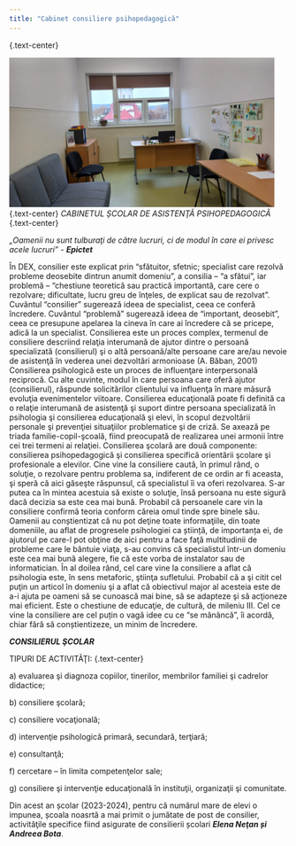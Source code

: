 ```yaml
---
title: "Cabinet consiliere psihopedagogică"
---
```


{.text-center}

 

 ![](consiliere.png)
 {.text-center}
*CABINETUL ȘCOLAR DE ASISTENŢĂ PSIHOPEDAGOGICĂ*
 {.text-center}

 *„Oamenii nu sunt tulburaţi de către lucruri, ci de modul în care ei privesc acele lucruri”*  - ***Epictet***


În DEX, consilier este explicat prin “sfătuitor, sfetnic; specialist care rezolvă probleme deosebite dintrun anumit domeniu”, a consilia – “a sfătui”, iar problemă – “chestiune teoretică sau practică importantă, care cere o rezolvare; dificultate, lucru greu de înţeles, de explicat sau de rezolvat”. Cuvântul “consilier” sugerează ideea de specialist, ceea ce conferă încredere. Cuvântul “problemă” sugerează ideea de “important, deosebit”, ceea ce presupune apelarea la cineva în care ai încredere că se pricepe, adică la un specialist. Consilierea este un proces complex, termenul de consiliere descriind relaţia interumană de ajutor dintre o persoană specializată (consilierul) şi o altă persoană/alte persoane care are/au nevoie de asistenţă în vederea unei dezvoltări armonioase (A. Băban, 2001) Consilierea psihologică este un proces de influenţare interpersonală reciprocă. Cu alte cuvinte, modul în care persoana care oferă ajutor (consilierul), răspunde solicitărilor clientului va influenţa în mare măsură evoluţia evenimentelor viitoare. Consilierea educaţională poate fi definită ca o relaţie interumană de asistenţă şi suport dintre persoana specializată în psihologia şi consilierea educaţională şi elevi, în scopul dezvoltării personale şi prevenţiei situaţiilor problematice şi de criză. Se axează pe triada familie-copil-şcoală, fiind preocupată de realizarea unei armonii între cei trei termeni ai relaţiei. Consilierea şcolară are două componente: consilierea psihopedagogică şi consilierea specifică orientării şcolare şi profesionale a elevilor. Cine vine la consiliere caută, în primul rând, o soluţie, o rezolvare pentru problema sa, indiferent de ce ordin ar fi aceasta, şi speră că aici găseşte răspunsul, că specialistul îi va oferi rezolvarea. S-ar putea ca în mintea acestuia să existe o soluţie, însă persoana nu este sigură dacă decizia sa este cea mai bună. Probabil că persoanele care vin la consiliere confirmă teoria conform căreia omul tinde spre binele său. Oamenii au conștientizat că nu pot deţine toate informaţiile, din toate domeniile, au aflat de progresele psihologiei ca știință, de importanța ei, de ajutorul pe care-l pot obţine de aici pentru a face faţă multitudinii de probleme care le bântuie viaţa, s-au convins că specialistul într-un domeniu este cea mai bună alegere, fie că este vorba de instalator sau de informatician. În al doilea rând, cel care vine la consiliere a aflat că psihologia este, în sens metaforic, ştiinţa sufletului. Probabil că a şi citit cel puţin un articol în domeniu şi a aflat că obiectivul major al acesteia este de a-i ajuta pe oameni să se cunoască mai bine, să se adapteze şi să acţioneze mai eficient. Este o chestiune de educaţie, de cultură, de mileniu III. Cel ce vine la consiliere are cel puțin o vagă idee cu ce “se mănâncă”, îi acordă, chiar fără să conștientizeze, un minim de încredere.
<BR>

***CONSILIERUL ŞCOLAR***

TIPURI DE ACTIVITĂŢI:
{.text-center}

a) evaluarea şi diagnoza copiilor, tinerilor, membrilor familiei şi cadrelor didactice;

b) consiliere şcolară;

c) consiliere vocaţională;

d) intervenţie psihologică primară, secundară, terţiară;

e) consultanţă;

f) cercetare – în limita competenţelor sale;

g) consiliere şi intervenţie educaţională în instituţii, organizaţii şi comunitate.


Din acest an școlar (2023-2024), pentru că numărul mare de elevi o impunea, școala noasrtă a mai primit o jumătate de post de consilier, activităţile specifice fiind  asigurate de consilierii școlari ***Elena Neţan și Andreea Bota***.
